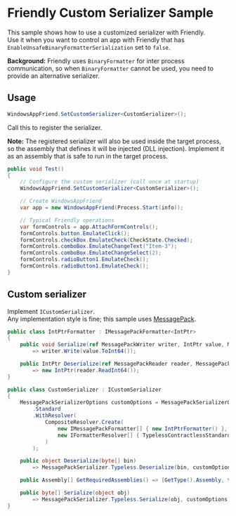 # Friendly Custom Serializer Sample

This sample shows how to use a customized serializer with Friendly.  
Use it when you want to control an app with Friendly that has `EnableUnsafeBinaryFormatterSerialization` set to `false`.

**Background:** Friendly uses `BinaryFormatter` for inter process communication, so when `BinaryFormatter` cannot be used, you need to provide an alternative serializer.

## Usage

```csharp
WindowsAppFriend.SetCustomSerializer<CustomSerializer>();
```
Call this to register the serializer.

**Note:** The registered serializer will also be used inside the target process, so the assembly that defines it will be injected (DLL injection). Implement it as an assembly that is safe to run in the target process.

```csharp
public void Test()
{
    // Configure the custom serializer (call once at startup)
    WindowsAppFriend.SetCustomSerializer<CustomSerializer>();

    // Create WindowsAppFriend
    var app = new WindowsAppFriend(Process.Start(info));

    // Typical Friendly operations
    var formControls = app.AttachFormControls();
    formControls.button.EmulateClick();
    formControls.checkBox.EmulateCheck(CheckState.Checked);
    formControls.comboBox.EmulateChangeText("Item-3");
    formControls.comboBox.EmulateChangeSelect(2);
    formControls.radioButton1.EmulateCheck();
    formControls.radioButton1.EmulateCheck();
}
```

## Custom serializer

Implement `ICustomSerializer`.  
Any implementation style is fine; this sample uses [MessagePack](https://www.nuget.org/packages/MessagePack).

```csharp
public class IntPtrFormatter : IMessagePackFormatter<IntPtr>
{
    public void Serialize(ref MessagePackWriter writer, IntPtr value, MessagePackSerializerOptions options)
        => writer.Write(value.ToInt64());

    public IntPtr Deserialize(ref MessagePackReader reader, MessagePackSerializerOptions options)
        => new IntPtr(reader.ReadInt64());
}

public class CustomSerializer : ICustomSerializer
{
    MessagePackSerializerOptions customOptions = MessagePackSerializerOptions
        .Standard
        .WithResolver(
            CompositeResolver.Create(
                new IMessagePackFormatter[] { new IntPtrFormatter() },
                new IFormatterResolver[] { TypelessContractlessStandardResolver.Instance }
            )
        );

    public object Deserialize(byte[] bin)
        => MessagePackSerializer.Typeless.Deserialize(bin, customOptions);

    public Assembly[] GetRequiredAssemblies() => [GetType().Assembly, typeof(MessagePackSerializer).Assembly];

    public byte[] Serialize(object obj)
        => MessagePackSerializer.Typeless.Serialize(obj, customOptions);
}
```